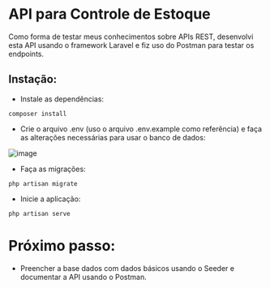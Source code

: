 # API para Controle de Estoque

Como forma de testar meus conhecimentos sobre APIs REST, desenvolvi esta API usando o framework Laravel e fiz uso do Postman para testar os endpoints.

## Instação:

* Instale as dependências:
```
composer install
```
* Crie o arquivo .env (uso o arquivo .env.example como referência) e faça as alterações necessárias para usar o banco de dados:

![image](https://github.com/user-attachments/assets/b6b490c8-44ef-496d-bc1d-85e05b2763a0)

* Faça as migrações:
```
php artisan migrate
```
* Inicie a aplicação:
```
php artisan serve
```
# Próximo passo:

* Preencher a base dados com dados básicos usando o Seeder e documentar a API usando o Postman.
